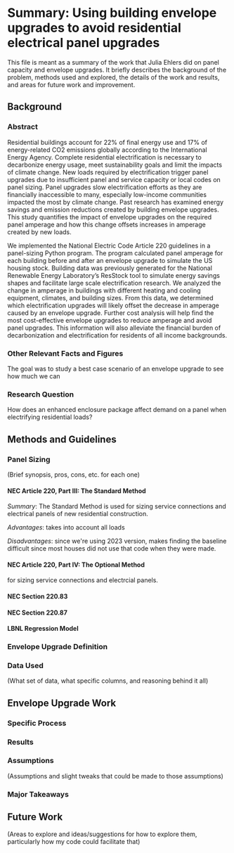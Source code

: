 # Summary: Using building envelope upgrades to avoid residential electrical panel upgrades
This file is meant as a summary of the work that Julia Ehlers did on panel capacity and envelope upgrades. It briefly describes the background of the problem, methods used and explored, the details of the work and results, and areas for future work and improvement.

## Background

### Abstract
Residential buildings account for 22% of final energy use and 17% of energy-related CO2 emissions globally according to the International Energy Agency. Complete residential electrification is necessary to decarbonize energy usage, meet sustainability goals and limit the impacts of climate change. New loads required by electrification trigger panel upgrades due to insufficient panel and service capacity or local codes on panel sizing. Panel upgrades slow electrification efforts as they are financially inaccessible to many, especially low-income communities impacted the most by climate change. Past research has examined energy savings and emission reductions created by building envelope upgrades. This study quantifies the impact of envelope upgrades on the required panel amperage and how this change offsets increases in amperage created by new loads.  

We implemented the National Electric Code Article 220 guidelines in a panel-sizing Python program. The program calculated panel amperage for each building before and after an envelope upgrade to simulate the US housing stock. Building data was previously generated for the National Renewable Energy Laboratory’s ResStock tool to simulate energy savings shapes and facilitate large scale electrification research. We analyzed the change in amperage in buildings with different heating and cooling equipment, climates, and building sizes. From this data, we determined which electrification upgrades will likely offset the decrease in amperage caused by an envelope upgrade. Further cost analysis will help find the most cost-effective envelope upgrades to reduce amperage and avoid panel upgrades. This information will also alleviate the financial burden of decarbonization and electrification for residents of all income backgrounds.


### Other Relevant Facts and Figures
The goal was to study a best case scenario of an envelope upgrade to see how much we can 

### Research Question
How does an enhanced enclosure package affect demand on a panel when electrifying residential loads?


## Methods and Guidelines

### Panel Sizing
(Brief synopsis, pros, cons, etc. for each one)

#### NEC Article 220, Part III: The Standard Method
_Summary_: The Standard Method is used for sizing service connections and electrical panels of new residential construction.  

_Advantages_: takes into account all loads  

_Disadvantages_: since we're using 2023 version, makes finding the baseline difficult since most houses did not use that code when they were made.  

#### NEC Article 220, Part IV: The Optional Method
for sizing service connections and electrcial panels.

#### NEC Section 220.83

#### NEC Section 220.87

#### LBNL Regression Model


### Envelope Upgrade Definition

### Data Used
(What set of data, what specific columns, and reasoning behind it all)


## Envelope Upgrade Work

### Specific Process

### Results

### Assumptions
(Assumptions and slight tweaks that could be made to those assumptions)

### Major Takeaways


## Future Work
(Areas to explore and ideas/suggestions for how to explore them, particularly how my code could facilitate that)